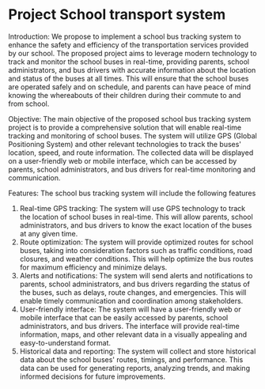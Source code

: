 # Project School transport system
Introduction:
We propose to implement a school bus tracking system to enhance the safety and efficiency of the transportation services provided by our school. The proposed project aims to leverage modern technology to track and monitor the school buses in real-time, providing parents, school administrators, and bus drivers with accurate information about the location and status of the buses at all times. This will ensure that the school buses are operated safely and on schedule, and parents can have peace of mind knowing the whereabouts of their children during their commute to and from school.

Objective:
The main objective of the proposed school bus tracking system project is to provide a comprehensive solution that will enable real-time tracking and monitoring of school buses. The system will utilize GPS (Global Positioning System) and other relevant technologies to track the buses' location, speed, and route information. The collected data will be displayed on a user-friendly web or mobile interface, which can be accessed by parents, school administrators, and bus drivers for real-time monitoring and communication.

Features:
The school bus tracking system will include the following features
1.	Real-time GPS tracking: The system will use GPS technology to track the location of school buses in real-time. This will allow parents, school                   administrators, and bus drivers to know the exact location of the buses at any given time.
2.	Route optimization: The system will provide optimized routes for school buses, taking into consideration factors such as traffic conditions, road closures,     and weather conditions. This will help optimize the bus routes for maximum efficiency and minimize delays.
3.	Alerts and notifications: The system will send alerts and notifications to parents, school administrators, and bus drivers regarding the status of the           buses, such as delays, route changes, and emergencies. This will enable timely communication and coordination among stakeholders.
4.	User-friendly interface: The system will have a user-friendly web or mobile interface that can be easily accessed by parents, school administrators, and bus     drivers. The interface will provide real-time information, maps, and other relevant data in a visually appealing and easy-to-understand format.
5.	Historical data and reporting: The system will collect and store historical data about the school buses' routes, timings, and performance. This data can be     used for generating reports, analyzing trends, and making informed decisions for future improvements.
